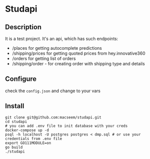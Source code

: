# Studapi

## Description

It is a test project. It's an api, which has such endpoints:

- /places for getting autocomplete predictions
- /shipping/prices for getting quoted prices from hey.innovative360
- /orders for getting list of orders
- /shipping/order - for creating order with shipping type and details

## Configure

check the `config.json` and change to your vars

## Install

```
git clone git@github.com:macseem/studapi.git
cd studapi
# you can add .env file to init database with your creds
docker-compose up -d
psql -h localhost -U postgres postgres < dmp.sql # or use your credentials from .env file
export GO111MODULE=on
go build
./studapi
```
